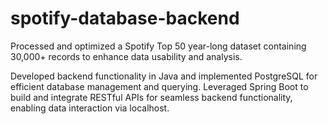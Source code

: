 # spotify-database-backend
Processed and optimized a Spotify Top 50 year-long dataset containing 30,000+ records to enhance data usability and analysis.

Developed backend functionality in Java and implemented PostgreSQL for efficient database management and querying.
Leveraged Spring Boot to build and integrate RESTful APIs for seamless backend functionality, enabling data interaction via localhost.

